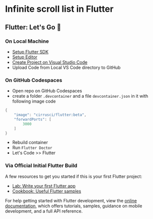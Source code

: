 # Infinite scroll list in Flutter

## Flutter: Let's Go 🏁

### On Local Machine

+ [Setup Flutter SDK](https://docs.flutter.dev/get-started/install)
+ [Setup Editor](https://docs.flutter.dev/development/tools)
+ [Create Project on Visual Studio Code](https://docs.flutter.dev/development/tools/vs-code#creating-a-new-project)
+ Upload Code from Local VS Code directory to GitHub

### On GitHub Codespaces

+ Open repo on GitHub Codespaces
+ create a folder ```.devcontainer``` and a file ```devcontainer.json``` in it with following image code

```powershell
{
    "image": "cirrusci/flutter:beta",
    "forwardPorts": [
        3000
    ]
}
```

+ Rebuild container
+ Run ```Flutter Doctor```
+ Let's Code >> Flutter



### Via Official Initial Flutter Build

A few resources to get you started if this is your first Flutter project:

- [Lab: Write your first Flutter app](https://docs.flutter.dev/get-started/codelab)
- [Cookbook: Useful Flutter samples](https://docs.flutter.dev/cookbook)

For help getting started with Flutter development, view the
[online documentation](https://docs.flutter.dev/), which offers tutorials,
samples, guidance on mobile development, and a full API reference.
